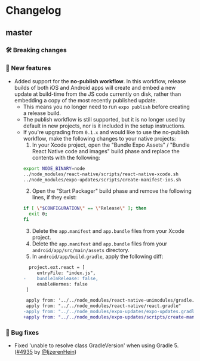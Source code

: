 # Changelog

## master

### 🛠 Breaking changes

### 🎉 New features

- Added support for the **no-publish workflow**. In this workflow, release builds of both iOS and Android apps will create and embed a new update at build-time from the JS code currently on disk, rather than embedding a copy of the most recently published update. 
  - This means you no longer need to run `expo publish` before creating a release build.
  - The publish workflow is still supported, but it is no longer used by default in new projects, nor is it included in the setup instructions.
  - If you're upgrading from `0.1.x` and would like to use the no-publish workflow, make the following changes to your native projects:
    1. In your Xcode project, open the "Bundle Expo Assets" / "Bundle React Native code and images" build phase and replace the contents with the following:
    ```sh
    export NODE_BINARY=node
    ../node_modules/react-native/scripts/react-native-xcode.sh
    ../node_modules/expo-updates/scripts/create-manifest-ios.sh
    ```
    2. Open the "Start Packager" build phase and remove the following lines, if they exist:
    ```sh
    if [ \"$CONFIGURATION\" == \"Release\" ]; then
      exit 0;
    fi
    ```
    3. Delete the `app.manifest` and `app.bundle` files from your Xcode project.
    4. Delete the `app.manifest` and `app.bundle` files from your `android/app/src/main/assets` directory.
    5. In `android/app/build.gradle`, apply the following diff:
    ```diff
      project.ext.react = [
         entryFile: "index.js",
    -    bundleInRelease: false,
         enableHermes: false
     ]

     apply from: '../../node_modules/react-native-unimodules/gradle.groovy'
     apply from: "../../node_modules/react-native/react.gradle"
    -apply from: "../../node_modules/expo-updates/expo-updates.gradle"
    +apply from: "../../node_modules/expo-updates/scripts/create-manifest-android.gradle"
    ```

### 🐛 Bug fixes

- Fixed 'unable to resolve class GradleVersion' when using Gradle 5. ([#4935](https://github.com/expo/expo/pull/7577) by [@IjzerenHein](https://github.com/IjzerenHein))
